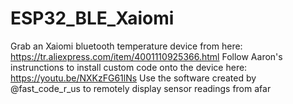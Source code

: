 # ESP32_BLE_Xaiomi

Grab an Xaiomi bluetooth temperature device from here: https://tr.aliexpress.com/item/4001110925366.html
Follow Aaron's instrunctions to install custom code onto the device here: https://youtu.be/NXKzFG61lNs
Use the software created by @fast_code_r_us to remotely display sensor readings from afar

